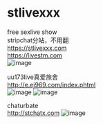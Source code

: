 # stlivexxx
free sexlive show  
stripchat分站，不用翻  
https://stlivexxx.com  
https://livestm.com  
<img src="https://github.com/stripchat-kiki-2025/stlivexxx/blob/main/image/938d22c6.png" alt="image" style="max-width: 100%;">



uu173live真爱旅舍  
http://e.ej969.com/index.phtml  
<img src="https://github.com/stripchat-kiki-2025/stlivexxx/blob/main/image/banner468x60_live173.gif" alt="image" style="max-width: 100%;">
<img src="https://github.com/stripchat-kiki-2025/stlivexxx/blob/main/image/love173.jpg" alt="image" style="max-width: 100%;">  



chaturbate  
http://stchatx.com
<img src="https://github.com/stripchat-kiki-2025/stlivexxx/blob/main/image/BBanner-728.jpg" alt="image" style="max-width: 100%;">  
